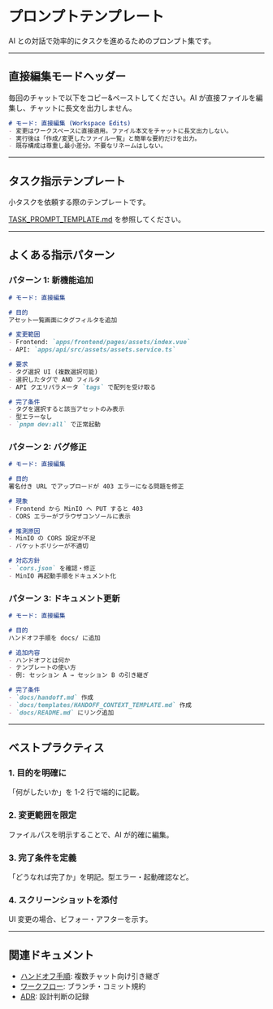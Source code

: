 # プロンプトテンプレート

AI との対話で効率的にタスクを進めるためのプロンプト集です。

---

## 直接編集モードヘッダー

毎回のチャットで以下をコピー&ペーストしてください。AI が直接ファイルを編集し、チャットに長文を出力しません。

```markdown
# モード: 直接編集 (Workspace Edits)
- 変更はワークスペースに直接適用。ファイル本文をチャットに長文出力しない。
- 実行後は「作成/変更したファイル一覧」と簡単な要約だけを出力。
- 既存構成は尊重し最小差分。不要なリネームはしない。
```

---

## タスク指示テンプレート

小タスクを依頼する際のテンプレートです。

[TASK_PROMPT_TEMPLATE.md](./TASK_PROMPT_TEMPLATE.md) を参照してください。

---

## よくある指示パターン

### パターン 1: 新機能追加

```markdown
# モード: 直接編集

# 目的
アセット一覧画面にタグフィルタを追加

# 変更範囲
- Frontend: `apps/frontend/pages/assets/index.vue`
- API: `apps/api/src/assets/assets.service.ts`

# 要求
- タグ選択 UI (複数選択可能)
- 選択したタグで AND フィルタ
- API クエリパラメータ `tags` で配列を受け取る

# 完了条件
- タグを選択すると該当アセットのみ表示
- 型エラーなし
- `pnpm dev:all` で正常起動
```

### パターン 2: バグ修正

```markdown
# モード: 直接編集

# 目的
署名付き URL でアップロードが 403 エラーになる問題を修正

# 現象
- Frontend から MinIO へ PUT すると 403
- CORS エラーがブラウザコンソールに表示

# 推測原因
- MinIO の CORS 設定が不足
- バケットポリシーが不適切

# 対応方針
- `cors.json` を確認・修正
- MinIO 再起動手順をドキュメント化
```

### パターン 3: ドキュメント更新

```markdown
# モード: 直接編集

# 目的
ハンドオフ手順を docs/ に追加

# 追加内容
- ハンドオフとは何か
- テンプレートの使い方
- 例: セッション A → セッション B の引き継ぎ

# 完了条件
- `docs/handoff.md` 作成
- `docs/templates/HANDOFF_CONTEXT_TEMPLATE.md` 作成
- `docs/README.md` にリンク追加
```

---

## ベストプラクティス

### 1. 目的を明確に

「何がしたいか」を 1-2 行で端的に記載。

### 2. 変更範囲を限定

ファイルパスを明示することで、AI が的確に編集。

### 3. 完了条件を定義

「どうなれば完了か」を明記。型エラー・起動確認など。

### 4. スクリーンショットを添付

UI 変更の場合、ビフォー・アフターを示す。

---

## 関連ドキュメント

- [ハンドオフ手順](../handoff.md): 複数チャット向け引き継ぎ
- [ワークフロー](../workflow.md): ブランチ・コミット規約
- [ADR](../adr/README.md): 設計判断の記録
